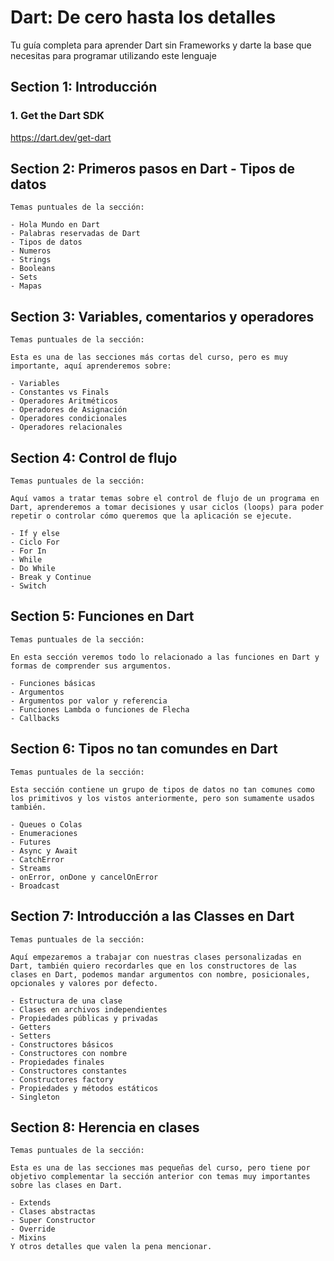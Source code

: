 # Dart: De cero hasta los detalles

Tu guía completa para aprender Dart sin Frameworks y darte la base que necesitas para programar utilizando este lenguaje

## Section 1: Introducción

### 1. Get the Dart SDK

https://dart.dev/get-dart

## Section 2: Primeros pasos en Dart - Tipos de datos

    Temas puntuales de la sección:

    - Hola Mundo en Dart
    - Palabras reservadas de Dart
    - Tipos de datos
    - Numeros
    - Strings
    - Booleans
    - Sets
    - Mapas

## Section 3: Variables, comentarios y operadores

    Temas puntuales de la sección:

    Esta es una de las secciones más cortas del curso, pero es muy importante, aquí aprenderemos sobre:

    - Variables
    - Constantes vs Finals
    - Operadores Aritméticos
    - Operadores de Asignación
    - Operadores condicionales
    - Operadores relacionales

## Section 4: Control de flujo

    Temas puntuales de la sección:

    Aquí vamos a tratar temas sobre el control de flujo de un programa en Dart, aprenderemos a tomar decisiones y usar ciclos (loops) para poder repetir o controlar cómo queremos que la aplicación se ejecute.

    - If y else
    - Ciclo For
    - For In
    - While
    - Do While
    - Break y Continue
    - Switch

## Section 5: Funciones en Dart

    Temas puntuales de la sección:

    En esta sección veremos todo lo relacionado a las funciones en Dart y formas de comprender sus argumentos.

    - Funciones básicas
    - Argumentos
    - Argumentos por valor y referencia
    - Funciones Lambda o funciones de Flecha
    - Callbacks

## Section 6: Tipos no tan comundes en Dart

    Temas puntuales de la sección:

    Esta sección contiene un grupo de tipos de datos no tan comunes como los primitivos y los vistos anteriormente, pero son sumamente usados también.

    - Queues o Colas
    - Enumeraciones
    - Futures
    - Async y Await
    - CatchError
    - Streams
    - onError, onDone y cancelOnError
    - Broadcast

## Section 7: Introducción a las Classes en Dart

    Temas puntuales de la sección:

    Aquí empezaremos a trabajar con nuestras clases personalizadas en Dart, también quiero recordarles que en los constructores de las clases en Dart, podemos mandar argumentos con nombre, posicionales, opcionales y valores por defecto.

    - Estructura de una clase
    - Clases en archivos independientes
    - Propiedades públicas y privadas
    - Getters
    - Setters
    - Constructores básicos
    - Constructores con nombre
    - Propiedades finales
    - Constructores constantes
    - Constructores factory
    - Propiedades y métodos estáticos
    - Singleton

## Section 8: Herencia en clases

    Temas puntuales de la sección:

    Esta es una de las secciones mas pequeñas del curso, pero tiene por objetivo complementar la sección anterior con temas muy importantes sobre las clases en Dart.

    - Extends
    - Clases abstractas
    - Super Constructor
    - Override
    - Mixins
    Y otros detalles que valen la pena mencionar.
